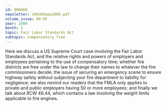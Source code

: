 ```yaml
---
id: 000468
newsletter: v04n05may2000.pdf
volume_issue: 04-05
year: 2000
month: 5
topic: Fair Labor Standards Act
subtopic: Compensatory Time
---
```


Here we discuss a US Supreme Court case involving the Fair Labor Standards Act, and the relative rights and powers of employers and employees pertaining to the use of compensatory time; whether fire districts are free under the law to change their names to whatever the fire commissioners decide; the issue of securing an emergency scene to ensure highway safety without subjecting your fire department to liability for negligence; we also remind our readers that the FMLA only applies to private and public employers having 50 or more employees; and finally we talk about RCW 46.44, which contains a law involving the weight limits applicable to fire engines.